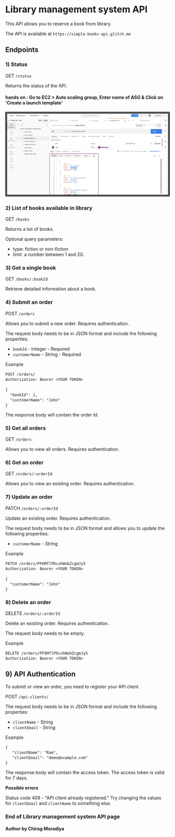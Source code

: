 # Library management system API #

This API allows you to reserve a book from library.

The API is available at `https://simple-books-api.glitch.me`

## Endpoints ##

### 1) Status ###

GET `/status`

Returns the status of the API.

#### hands on : Go to EC2 > Auto scaling group, Enter name of ASG & Click on 'Create a launch template'
####
<img src="/Images/Rest-API 1.png" width="auto" height="auto" style="border:5px double black;"
     alt="REST API"
     style="float: left; margin-right: 6px;" />
####

### 2) List of books available in library ###

GET `/books`

Returns a list of books.

Optional query parameters:

- type: fiction or non-fiction
- limit: a number between 1 and 20.


### 3) Get a single book ###

GET `/books/:bookId`

Retrieve detailed information about a book.


### 4) Submit an order ###

POST `/orders`

Allows you to submit a new order. Requires authentication.

The request body needs to be in JSON format and include the following properties:

 - `bookId` - Integer - Required
 - `customerName` - String - Required

Example
```
POST /orders/
Authorization: Bearer <YOUR TOKEN>

{
  "bookId": 1,
  "customerName": "John"
}
```

The response body will contain the order Id.

### 5) Get all orders ###

GET `/orders`

Allows you to view all orders. Requires authentication.

### 6) Get an order ###

GET `/orders/:orderId`

Allows you to view an existing order. Requires authentication.

### 7) Update an order ###

PATCH `/orders/:orderId`

Update an existing order. Requires authentication.

The request body needs to be in JSON format and allows you to update the following properties:

 - `customerName` - String

 Example
```
PATCH /orders/PF6MflPDcuhWobZcgmJy5
Authorization: Bearer <YOUR TOKEN>

{
  "customerName": "John"
}
```

### 8) Delete an order ###

DELETE `/orders/:orderId`

Delete an existing order. Requires authentication.

The request body needs to be empty.

 Example
```
DELETE /orders/PF6MflPDcuhWobZcgmJy5
Authorization: Bearer <YOUR TOKEN>
```

## 9) API Authentication ##

To submit or view an order, you need to register your API client.

POST `/api-clients/`

The request body needs to be in JSON format and include the following properties:

 - `clientName` - String
 - `clientEmail` - String

 Example

 ```
 {
    "clientName": "Ram",
    "clientEmail": "demo@example.com"
}
 ```

The response body will contain the access token. The access token is valid for 7 days.

**Possible errors**

Status code 409 - "API client already registered." Try changing the values for `clientEmail` and `clientName` to something else.

### End of Library management system API page ###
#### Author by Chirag Moradiya #### 
